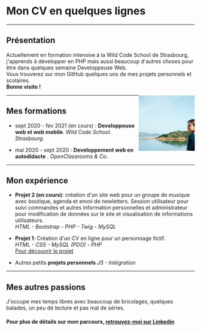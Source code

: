 # Mon CV en quelques lignes

***

## Présentation

Actuellement en formation intensive à la Wild Code School de Strasbourg, j'apprends à développer en PHP mais aussi beaucoup d'autres choses pour être dans quelques semaine Developpeuse Web. <br/>
Vous trouverez sur mon GitHub quelques uns de mes projets personnels et scolaires.<br/>
**Bonne visite !**

<img src="photo-cv.jpg" alt="Ma photo" width="150" style="float:right"/>

***

## Mes formations

- sept 2020 - fev 2021 (en cours) : **Developpeuse web et web mobile**. _Wild Code School. Strasbourg._

- mai 2020 - sept 2020 : **Developpement web en autodidacte** . _OpenClassrooms & Co._

***

## Mon expérience 

- **Projet 2 (en cours)**: création d'un site web pour un groupe de musique avec boutique, agenda et envoi de newletters. Session utilisateur pour suivi commandes et autres information personnelles et administrateur pour modification de données sur le site et visualisation de informations utilisateurs. <br/>
_HTML - Bootstrap - PHP - Twig - MySQL_

- **Projet 1**: Création d'un CV en ligne pour un personnage fictif. <br/>
_HTML - CSS - MySQL (PDO) - PHP_ <br/>
[Pour découvrir le projet](https://github.com/AlineDenizot/schoolprojet1)

- Autres petits **projets personnels**
_JS - Intégration_

***

## Mes autres passions

J'occupe mes temps libres avec beaucoup de bricolages, quelques balades, un peu de lecture et pas mal de séries. 

#### Pour plus de détails sur mon parcours, [retrouvez-moi sur Linkedin](https://www.linkedin.com/in/a-denizot/)


